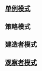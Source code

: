 ## [单例模式](./app/src/main/java/com/wengjianfeng/wdesignpatterns/singleton/单例模式.md)

## 策略模式

## 建造者模式

## [观察者模式](./app/src/main/java/com/wengjianfeng/wdesignpatterns/observable/观察者模式.md)
